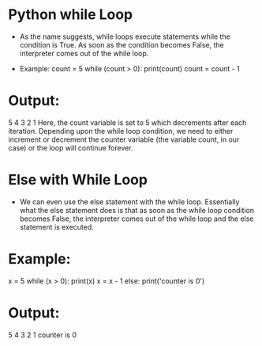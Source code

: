 # Python while Loop
- As the name suggests, while loops execute statements while the condition is True. As soon as the condition becomes False, the interpreter comes out of the while loop.

- Example:
count = 5
while (count > 0):
print(count)
count = count - 1
# Output:
5
4
3
2
1
Here, the count variable is set to 5 which decrements after each iteration. Depending upon the while loop condition, we need to either increment or decrement the counter variable (the variable count, in our case) or the loop will continue forever.

# Else with While Loop
- We can even use the else statement with the while loop. Essentially what the else statement does is that as soon as the while loop condition becomes False, the interpreter comes out of the while loop and the else statement is executed.

# Example:
x = 5
while (x > 0):
print(x)
x = x - 1
else:
print('counter is 0')
# Output:
5
4
3
2
1
counter is 0